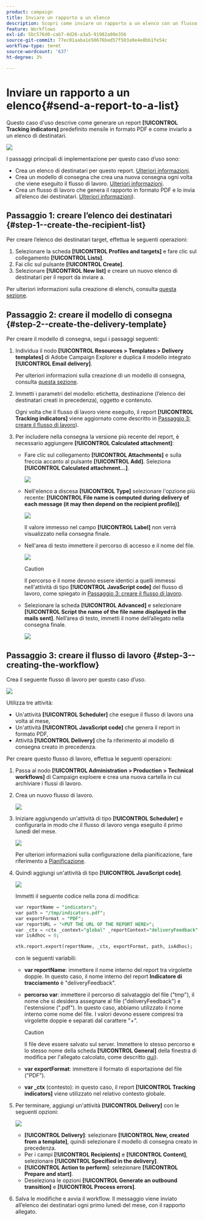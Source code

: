 ```yaml
---
product: campaign
title: Inviare un rapporto a un elenco
description: Scopri come inviare un rapporto a un elenco con un flusso di lavoro
feature: Workflows
exl-id: 5bc576d0-cab7-4d26-a3a5-91982a00e356
source-git-commit: 77ec01aaba1e50676bed57f503a9e4e8bb1fe54c
workflow-type: tm+mt
source-wordcount: '637'
ht-degree: 3%

---
```


# Inviare un rapporto a un elenco{#send-a-report-to-a-list}

Questo caso d&#39;uso descrive come generare un report **[!UICONTROL Tracking indicators]** predefinito mensile in formato PDF e come inviarlo a un elenco di destinatari.

![](assets/use_case_report_intro.png)

I passaggi principali di implementazione per questo caso d’uso sono:

* Crea un elenco di destinatari per questo report. [Ulteriori informazioni](#step-1--create-the-recipient-list).
* Crea un modello di consegna che crea una nuova consegna ogni volta che viene eseguito il flusso di lavoro. [Ulteriori informazioni](#step-2--create-the-delivery-template).
* Crea un flusso di lavoro che genera il rapporto in formato PDF e lo invia all’elenco dei destinatari. [Ulteriori informazioni](#step-3--create-the-workflow)).

## Passaggio 1: creare l’elenco dei destinatari {#step-1--create-the-recipient-list}

Per creare l’elenco dei destinatari target, effettua le seguenti operazioni:

1. Selezionare la scheda **[!UICONTROL Profiles and targets]** e fare clic sul collegamento **[!UICONTROL Lists]**.
1. Fai clic sul pulsante **[!UICONTROL Create]**.
1. Selezionare **[!UICONTROL New list]** e creare un nuovo elenco di destinatari per il report da inviare a.

Per ulteriori informazioni sulla creazione di elenchi, consulta [questa sezione](../../v8/audiences/create-audiences.md).

## Passaggio 2: creare il modello di consegna {#step-2--create-the-delivery-template}

Per creare il modello di consegna, segui i passaggi seguenti:

1. Individua il nodo **[!UICONTROL Resources > Templates > Delivery templates]** di Adobe Campaign Explorer e duplica il modello integrato **[!UICONTROL Email delivery]**.

   Per ulteriori informazioni sulla creazione di un modello di consegna, consulta [questa sezione](../../v8/send/create-templates.md).

1. Immetti i parametri del modello: etichetta, destinazione (l’elenco dei destinatari creati in precedenza), oggetto e contenuto.

   Ogni volta che il flusso di lavoro viene eseguito, il report **[!UICONTROL Tracking indicators]** viene aggiornato come descritto in [Passaggio 3: creare il flusso di lavoro](#step-3--creating-the-workflow)).

1. Per includere nella consegna la versione più recente del report, è necessario aggiungere **[!UICONTROL Calculated attachment]**:

   * Fare clic sul collegamento **[!UICONTROL Attachments]** e sulla freccia accanto al pulsante **[!UICONTROL Add]**. Seleziona **[!UICONTROL Calculated attachment...]**.

     ![](assets/use_case_report_4.png)

   * Nell&#39;elenco a discesa **[!UICONTROL Type]** selezionare l&#39;opzione più recente: **[!UICONTROL File name is computed during delivery of each message (it may then depend on the recipient profile)]**.

     ![](assets/use_case_report_5.png)

     Il valore immesso nel campo **[!UICONTROL Label]** non verrà visualizzato nella consegna finale.

   * Nell&#39;area di testo immettere il percorso di accesso e il nome del file.

     ![](assets/use_case_report_6.png)

     >[!CAUTION]
     >
     >Il percorso e il nome devono essere identici a quelli immessi nell&#39;attività di tipo **[!UICONTROL JavaScript code]** del flusso di lavoro, come spiegato in [Passaggio 3: creare il flusso di lavoro](#step-3--creating-the-workflow).

   * Selezionare la scheda **[!UICONTROL Advanced]** e selezionare **[!UICONTROL Script the name of the file name displayed in the mails sent]**. Nell’area di testo, immetti il nome dell’allegato nella consegna finale.

     ![](assets/use_case_report_6b.png)

## Passaggio 3: creare il flusso di lavoro {#step-3--creating-the-workflow}

Crea il seguente flusso di lavoro per questo caso d’uso.

![](assets/use_case_report_8.png)

Utilizza tre attività:

* Un&#39;attività **[!UICONTROL Scheduler]** che esegue il flusso di lavoro una volta al mese,
* Un&#39;attività **[!UICONTROL JavaScript code]** che genera il report in formato PDF,
* Attività **[!UICONTROL Delivery]** che fa riferimento al modello di consegna creato in precedenza.

Per creare questo flusso di lavoro, effettua le seguenti operazioni:

1. Passa al nodo **[!UICONTROL Administration > Production > Technical workflows]** di Campaign exploere e crea una nuova cartella in cui archiviare i flussi di lavoro.
1. Crea un nuovo flusso di lavoro.

   ![](assets/use_case_report_7.png)

1. Iniziare aggiungendo un&#39;attività di tipo **[!UICONTROL Scheduler]** e configurarla in modo che il flusso di lavoro venga eseguito il primo lunedì del mese.

   ![](assets/use_case_report_9.png)

   Per ulteriori informazioni sulla configurazione della pianificazione, fare riferimento a [Pianificazione](scheduler.md).

1. Quindi aggiungi un&#39;attività di tipo **[!UICONTROL JavaScript code]**.

   ![](assets/use_case_report_10.png)

   Immetti il seguente codice nella zona di modifica:

   ```sql
   var reportName = "indicators";
   var path = "/tmp/indicators.pdf";
   var exportFormat = "PDF";
   var reportURL = "<PUT THE URL OF THE REPORT HERE>";
   var _ctx = <ctx _context="global" _reportContext="deliveryFeedback" />
   var isAdhoc = 0;
   
   xtk.report.export(reportName, _ctx, exportFormat, path, isAdhoc);
   ```


   con le seguenti variabili:

   * **var reportName**: immettere il nome interno del report tra virgolette doppie. In questo caso, il nome interno del report **Indicatore di tracciamento** è &quot;deliveryFeedback&quot;.
   * **percorso var**: immettere il percorso di salvataggio del file (&quot;tmp&quot;), il nome che si desidera assegnare al file (&quot;deliveryFeedback&quot;) e l&#39;estensione (&quot;.pdf&quot;). In questo caso, abbiamo utilizzato il nome interno come nome del file. I valori devono essere compresi tra virgolette doppie e separati dal carattere &quot;+&quot;.

     >[!CAUTION]
     >
     >Il file deve essere salvato sul server. Immettere lo stesso percorso e lo stesso nome della scheda **[!UICONTROL General]** della finestra di modifica per l&#39;allegato calcolato, come descritto [qui](#step-2--create-the-delivery-template)).

   * **var exportFormat**: immettere il formato di esportazione del file (&quot;PDF&quot;).
   * **var _ctx** (contesto): in questo caso, il report **[!UICONTROL Tracking indicators]** viene utilizzato nel relativo contesto globale.

1. Per terminare, aggiungi un&#39;attività **[!UICONTROL Delivery]** con le seguenti opzioni:

   ![](assets/use_case_report_11.png)

   * **[!UICONTROL Delivery]**: selezionare **[!UICONTROL New, created from a template]**, quindi selezionare il modello di consegna creato in precedenza.
   * Per i campi **[!UICONTROL Recipients]** e **[!UICONTROL Content]**, selezionare **[!UICONTROL Specified in the delivery]**.
   * **[!UICONTROL Action to perform]**: selezionare **[!UICONTROL Prepare and start]**.
   * Deseleziona le opzioni **[!UICONTROL Generate an outbound transition]** e **[!UICONTROL Process errors]**.

1. Salva le modifiche e avvia il workflow. Il messaggio viene inviato all’elenco dei destinatari ogni primo lunedì del mese, con il rapporto allegato.
